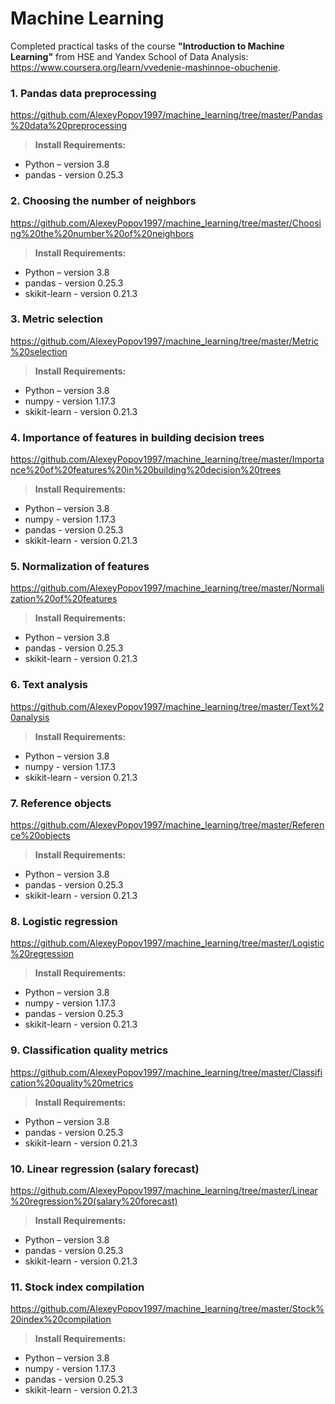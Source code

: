 # Machine Learning

Completed practical tasks of the course **"Introduction to Machine Learning"** from HSE and Yandex School of Data Analysis: https://www.coursera.org/learn/vvedenie-mashinnoe-obuchenie.

### 1. Pandas data preprocessing
https://github.com/AlexeyPopov1997/machine_learning/tree/master/Pandas%20data%20preprocessing
>**Install Requirements:** 
* Python – version 3.8
* pandas - version 0.25.3

### 2. Choosing the number of neighbors
https://github.com/AlexeyPopov1997/machine_learning/tree/master/Choosing%20the%20number%20of%20neighbors
>**Install Requirements:** 
* Python – version 3.8
* pandas - version 0.25.3
* skikit-learn - version 0.21.3

### 3. Metric selection
https://github.com/AlexeyPopov1997/machine_learning/tree/master/Metric%20selection
>**Install Requirements:** 
* Python – version 3.8
* numpy - version 1.17.3
* skikit-learn - version 0.21.3

### 4. Importance of features in building decision trees
https://github.com/AlexeyPopov1997/machine_learning/tree/master/Importance%20of%20features%20in%20building%20decision%20trees
>**Install Requirements:** 
* Python – version 3.8
* numpy - version 1.17.3
* pandas - version 0.25.3
* skikit-learn - version 0.21.3

### 5. Normalization of features
https://github.com/AlexeyPopov1997/machine_learning/tree/master/Normalization%20of%20features
>**Install Requirements:** 
* Python – version 3.8
* pandas - version 0.25.3
* skikit-learn - version 0.21.3

### 6. Text analysis
https://github.com/AlexeyPopov1997/machine_learning/tree/master/Text%20analysis
>**Install Requirements:** 
* Python – version 3.8
* numpy - version 1.17.3
* skikit-learn - version 0.21.3

### 7. Reference objects
https://github.com/AlexeyPopov1997/machine_learning/tree/master/Reference%20objects
>**Install Requirements:** 
* Python – version 3.8
* pandas - version 0.25.3
* skikit-learn - version 0.21.3

### 8. Logistic regression
https://github.com/AlexeyPopov1997/machine_learning/tree/master/Logistic%20regression
>**Install Requirements:** 
* Python – version 3.8
* numpy - version 1.17.3
* pandas - version 0.25.3
* skikit-learn - version 0.21.3

### 9. Classification quality metrics
https://github.com/AlexeyPopov1997/machine_learning/tree/master/Classification%20quality%20metrics
>**Install Requirements:** 
* Python – version 3.8
* pandas - version 0.25.3
* skikit-learn - version 0.21.3

### 10. Linear regression (salary forecast)
https://github.com/AlexeyPopov1997/machine_learning/tree/master/Linear%20regression%20(salary%20forecast)
>**Install Requirements:** 
* Python – version 3.8
* pandas - version 0.25.3
* skikit-learn - version 0.21.3

### 11. Stock index compilation
https://github.com/AlexeyPopov1997/machine_learning/tree/master/Stock%20index%20compilation
>**Install Requirements:** 
* Python – version 3.8
* numpy - version 1.17.3
* pandas - version 0.25.3
* skikit-learn - version 0.21.3
